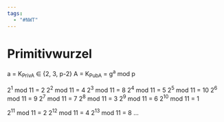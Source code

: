 ```yaml
---
tags:
  - "#NWT"
---
```

# Primitivwurzel

a = K<sub>PrivA</sub> ∈ {2, 3, p-2}
A = K<sub>PubA</sub> = g<sup>a</sup> mod p

2<sup>1</sup> mod 11 = 2
2<sup>2</sup> mod 11 = 4
2<sup>3</sup> mod 11 = 8
2<sup>4</sup> mod 11 = 5
2<sup>5</sup> mod 11 = 10
2<sup>6</sup> mod 11 = 9
2<sup>7</sup> mod 11 = 7
2<sup>8</sup> mod 11 = 3
2<sup>9</sup> mod 11 = 6
2<sup>10</sup> mod 11 = 1

2<sup>11</sup> mod 11 = 2
2<sup>12</sup> mod 11 = 4
2<sup>13</sup> mod 11 = 8
...